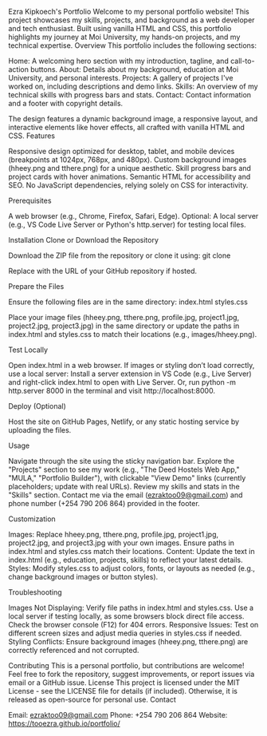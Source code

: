 Ezra Kipkoech's Portfolio
Welcome to my personal portfolio website! This project showcases my skills, projects, and background as a web developer and tech enthusiast. Built using vanilla HTML and CSS, this portfolio highlights my journey at Moi University, my hands-on projects, and my technical expertise.
Overview
This portfolio includes the following sections:

Home: A welcoming hero section with my introduction, tagline, and call-to-action buttons.
About: Details about my background, education at Moi University, and personal interests.
Projects: A gallery of projects I've worked on, including descriptions and demo links.
Skills: An overview of my technical skills with progress bars and stats.
Contact: Contact information and a footer with copyright details.

The design features a dynamic background image, a responsive layout, and interactive elements like hover effects, all crafted with vanilla HTML and CSS.
Features

Responsive design optimized for desktop, tablet, and mobile devices (breakpoints at 1024px, 768px, and 480px).
Custom background images (hheey.png and tthere.png) for a unique aesthetic.
Skill progress bars and project cards with hover animations.
Semantic HTML for accessibility and SEO.
No JavaScript dependencies, relying solely on CSS for interactivity.

Prerequisites

A web browser (e.g., Chrome, Firefox, Safari, Edge).
Optional: A local server (e.g., VS Code Live Server or Python's http.server) for testing local files.

Installation
Clone or Download the Repository

Download the ZIP file from the repository or clone it using:
git clone <repository-url>


Replace <repository-url> with the URL of your GitHub repository if hosted.


Prepare the Files

Ensure the following files are in the same directory:
index.html
styles.css


Place your image files (hheey.png, tthere.png, profile.jpg, project1.jpg, project2.jpg, project3.jpg) in the same directory or update the paths in index.html and styles.css to match their locations (e.g., images/hheey.png).

Test Locally

Open index.html in a web browser. If images or styling don’t load correctly, use a local server:
Install a server extension in VS Code (e.g., Live Server) and right-click index.html to open with Live Server.
Or, run python -m http.server 8000 in the terminal and visit http://localhost:8000.



Deploy (Optional)

Host the site on GitHub Pages, Netlify, or any static hosting service by uploading the files.

Usage

Navigate through the site using the sticky navigation bar.
Explore the "Projects" section to see my work (e.g., "The Deed Hostels Web App," "MULA," "Portfolio Builder"), with clickable "View Demo" links (currently placeholders; update with real URLs).
Review my skills and stats in the "Skills" section.
Contact me via the email (ezraktoo09@gmail.com) and phone number (+254 790 206 864) provided in the footer.

Customization

Images: Replace hheey.png, tthere.png, profile.jpg, project1.jpg, project2.jpg, and project3.jpg with your own images. Ensure paths in index.html and styles.css match their locations.
Content: Update the text in index.html (e.g., education, projects, skills) to reflect your latest details.
Styles: Modify styles.css to adjust colors, fonts, or layouts as needed (e.g., change background images or button styles).

Troubleshooting

Images Not Displaying: Verify file paths in index.html and styles.css. Use a local server if testing locally, as some browsers block direct file access. Check the browser console (F12) for 404 errors.
Responsive Issues: Test on different screen sizes and adjust media queries in styles.css if needed.
Styling Conflicts: Ensure background images (hheey.png, tthere.png) are correctly referenced and not corrupted.

Contributing
This is a personal portfolio, but contributions are welcome! Feel free to fork the repository, suggest improvements, or report issues via email or a GitHub issue.
License
This project is licensed under the MIT License - see the LICENSE file for details (if included). Otherwise, it is released as open-source for personal use.
Contact

Email: ezraktoo09@gmail.com
Phone: +254 790 206 864
Website: https://tooezra.github.io/portfolio/
